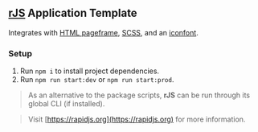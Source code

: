 ## [rJS](https://rapidjs.org) Application Template

Integrates with [HTML pageframe](https://github.com/rapidjs-org/plugin--pageframe), [SCSS](https://github.com/rapidjs-org/plugin--scss), and an [iconfont](https://github.com/rapidjs-org/plugin--iconfont).

### Setup

1. Run `npm i` to install project dependencies.
2. Run `npm run start:dev` or `npm run start:prod`.

> As an alternative to the package scripts, **rJS** can be run through its global CLI (if installed).

> Visit [https://rapidjs.org](https://rapidjs.org) for more information.